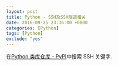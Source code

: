 ```yaml
---
layout: post
title: Python - SSH及SSH隧道相关
date: 2016-09-25 23:36:00 +0800
categories: [Python]
tags: [Python]
exclude: "yes"
---
```


在[Python 类库仓库 - PyPI](https://pypi.python.org/pypi?%3Aaction=search&term=ssh&submit=search)中搜索 SSH 关键字.
